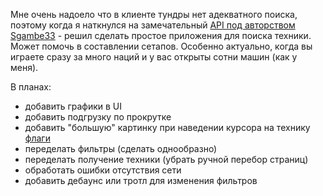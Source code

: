 Мне очень надоело что в клиенте тундры нет адекватного поиска, поэтому когда я наткнулся на замечательный [API под авторством Sgambe33](https://github.com/Sgambe33/WarThunder-Vehicles-API?tab=readme-ov-file) - решил сделать простое приложения для поиска техники.
Может помочь в составлении сетапов. Особенно актуально, когда вы играете сразу за много наций и у вас открыты сотни машин (как у меня).

В планах:
- добавить графики в UI
- добавить подгрузку по прокрутке
- добавить "большую" картинку при наведении курсора на технику [флаги](https://github.com/gszabi99/War-Thunder-Datamine/tree/master/images.vromfs.bin_u/images/flags/unit_tooltip)
- переделать фильтры (сделать однообразно)
- переделать получение техники (убрать ручной перебор страниц)
- обработать ошибки отсутствия сети
- добавить дебаунс или тротл для изменения фильтров
